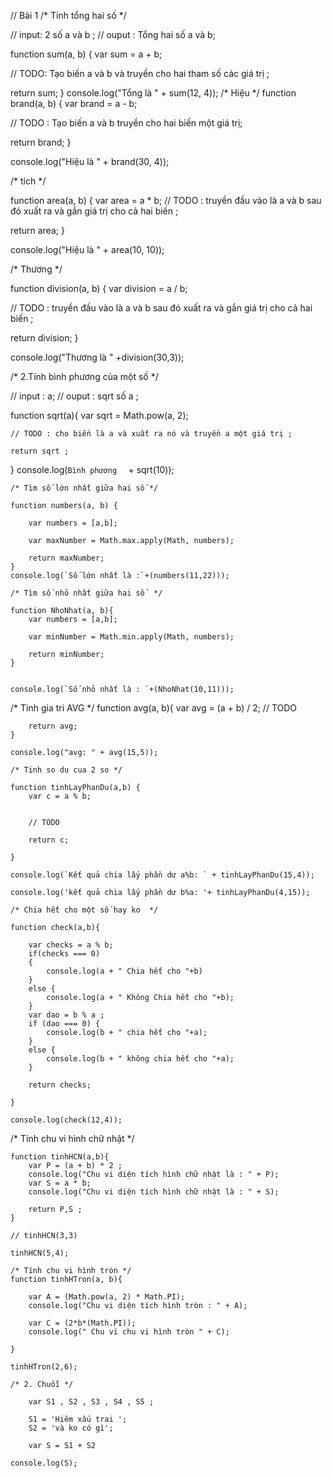 // Bài 1
/* Tính tổng hai số  */

// input: 2 số a và b ;
// ouput : Tổng hai số a và b;

function sum(a, b) {
  var sum = a + b;

  // TODO: Tạo biến a và b và truyền cho hai tham số các giá trị ;

  return sum;
}
console.log("Tổng là " + sum(12, 4));
/* Hiệu */
function brand(a, b) {
  var brand = a - b;

  // TODO : Tạo biến a và b  truyền cho hai biến một giá trị;

  return brand;
}

console.log("Hiệu là " + brand(30, 4));

/* tích */

function area(a, b) {
  var area = a * b;
  // TODO : truyền đầu vào là a và b sau đó xuất ra và gắn giá trị cho cả hai biến ;

  return area;
}

console.log("Hiệu là " + area(10, 10));

/* Thương */

function division(a, b) {
  var division = a / b;

  // TODO : truyền đầu vào là a và b sau đó xuất ra và gắn giá trị cho cả hai biến ;

  return division;
}

console.log("Thương là " +division(30,3));

/* 2.Tính bình phương của một số */

// input : a;
// ouput : sqrt số a ; 

function sqrt(a){
    var sqrt = Math.pow(a, 2);
    
    // TODO : cho biến là a và xuất ra nó và truyền a một giá trị ;

    return sqrt ;

}
    console.log(`Bình phương  ` + sqrt(10));

    /* Tìm số lớn nhất giữa hai số */

    function numbers(a, b) {
        
        var numbers = [a,b];

        var maxNumber = Math.max.apply(Math, numbers);
        
        return maxNumber;
    }
    console.log(`Số lớn nhất là :`+(numbers(11,22)));

    /* Tìm số nhỏ nhất giữa hai số  */

    function NhoNhat(a, b){
        var numbers = [a,b];
        
        var minNumber = Math.min.apply(Math, numbers);

        return minNumber;
    }

    
    console.log(`Số nhỏ nhất là : `+(NhoNhat(10,11)));
/* Tinh gia tri AVG */
    function avg(a, b){
        var avg = (a + b) / 2;
        // TODO 

        return avg;
    }

    console.log("avg: " + avg(15,5));

    /* Tinh so du cua 2 so */

    function tinhLayPhanDu(a,b) {
        var c = a % b;
        
        
        // TODO

        return c;

    }

    console.log(`Kết quả chia lấy phần dư a%b: ` + tinhLayPhanDu(15,4));
    
    console.log('kết quả chia lấy phần dư b%a: '+ tinhLayPhanDu(4,15));

    /* Chia hết cho một số hay ko  */

    function check(a,b){
         
        var checks = a % b;
        if(checks === 0)
        {
            console.log(a + " Chia hết cho "+b)
        }
        else {
            console.log(a + " Không Chia hết cho "+b);
        }
        var dao = b % a ;
        if (dao === 0) {
            console.log(b + " chia hết cho "+a);
        }
        else {
            console.log(b + " không chia hết cho "+a);
        }

        return checks;
        
    }

    console.log(check(12,4));
    



/* Tính chu vi hình chữ nhật  */

    function tinhHCN(a,b){
        var P = (a + b) * 2 ;
        console.log("Chu vi diện tích hình chữ nhật là : " + P);
        var S = a * b;
        console.log("Chu vi diện tích hình chữ nhật là : " + S);
        
        return P,S ;
    }

    // tinhHCN(3,3)
    
    tinhHCN(5,4);
    
    /* Tính chu vi hình tròn */
    function tinhHTron(a, b){
       
        var A = (Math.pow(a, 2) * Math.PI);
        console.log("Chu vi diện tích hình tròn : " + A);

        var C = (2*b*(Math.PI));
        console.log(" Chu vi chu vi hình tròn " + C);

    }

    tinhHTron(2,6);

    /* 2. Chuỗi */
   
        var S1 , S2 , S3 , S4 , S5 ;

        S1 = 'Hiêm xấu trai ';
        S2 = 'và ko có gì';
        
        var S = S1 + S2      

    console.log(S);
